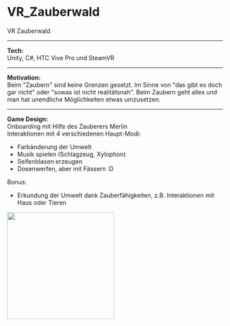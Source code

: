 # VR_Zauberwald
VR Zauberwald
___________________________________
<b>Tech:</b></br>
Unity, C#, HTC Vive Pro und SteamVR

___________________________________

<b>Motivation:</b></br>
Beim "Zaubern" sind keine Grenzen gesetzt. Im Sinne von "das gibt es doch gar nicht" oder "sowas ist nicht realitätsnah". Beim Zaubern geht alles und man hat unendliche Möglichkeiten etwas umzusetzen.
___________________________________

<b>Game Design:</b></br>
Onboarding mit Hilfe des Zauberers Merlin</br>
Interaktionen mit 4 verschiedenen Haupt-Modi:</br>
- Farbänderung der Umwelt
- Musik spielen (Schlagzeug, Xylophon)
- Seifenblasen erzeugen
- Dosenwerfen, aber mit Fässern :D

Bonus:</b>
- Erkundung der Umwelt dank Zauberfähigkeiten, z.B. Interaktionen mit Haus oder Tieren

<!-- ![](Zauberwald.gif) -->

<img src="Zauberwald_compressed.gif" width="250" height="250"/>
